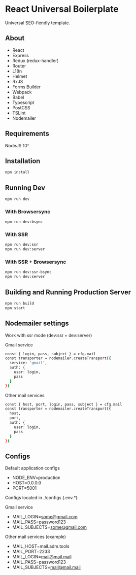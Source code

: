 # React Universal Boilerplate

Universal SEO-fiendly template.

## About

* React
* Express
* Redux (redux-handler)
* Router
* L18n
* Helmet
* RxJS
* Forms Builder
* Webpack
* Babel
* Typescript
* PostCSS
* TSLint
* Nodemailer

## Requirements

NodeJS 10^


## Installation

```bash
npm install
```


## Running Dev 

```bash
npm run dev
```

### With Browsersync

```bash
npm run dev:bsync
```

### With SSR

```bash
npm run dev:ssr
npm run dev:server
```

### With SSR + Browsersync

```bash
npm run dev:ssr-bsync
npm run dev:server
```

## Building and Running Production Server

```bash
npm run build
npm start
```

## Nodemailer settings

Work with ssr mode (dev:ssr + dev:server)

Gmail service
```bash
const { login, pass, subject } = cfg.mail
const transporter = nodemailer.createTransport({
  service: 'gmail',
  auth: {
    user: login,
    pass
  }
})
```

Other mail services
```bash
const { host, port, login, pass, subject } = cfg.mail
const transporter = nodemailer.createTransport({
  host,
  port,
  auth: {
    user: login,
    pass
  }
})
```

## Configs

Default application configs

* NODE_ENV=production
* HOST=0.0.0.0
* PORT=5001

Configs located in ./configs (.env.*)

Gmail service
* MAIL_LOGIN=some@gmail.com
* MAIL_PASS=password123
* MAIL_SUBJECTS=some@gmail.com

Other mail services (example)
* MAIL_HOST=mail.adm.tools
* MAIL_PORT=2233
* MAIL_LOGIN=mail@mail.mail
* MAIL_PASS=password123
* MAIL_SUBJECTS=mail@mail.mail